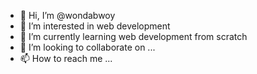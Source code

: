 - 👋 Hi, I’m @wondabwoy
- 👀 I’m interested in web development
- 🌱 I’m currently learning web development from scratch
- 💞️ I’m looking to collaborate on ...
- 📫 How to reach me ...

<!---
wondabwoy/wondabwoy is a ✨ special ✨ repository because its `README.md` (this file) appears on your GitHub profile.
You can click the Preview link to take a look at your changes.
--->
